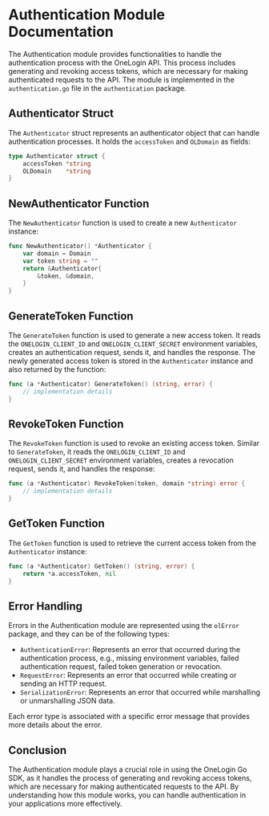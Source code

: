 # Authentication Module Documentation

The Authentication module provides functionalities to handle the authentication process with the OneLogin API. This process includes generating and revoking access tokens, which are necessary for making authenticated requests to the API. The module is implemented in the `authentication.go` file in the `authentication` package.

## Authenticator Struct

The `Authenticator` struct represents an authenticator object that can handle authentication processes. It holds the `accessToken` and `OLDomain` as fields:

```go
type Authenticator struct {
	accessToken *string
	OLDomain    *string
}
```

## NewAuthenticator Function

The `NewAuthenticator` function is used to create a new `Authenticator` instance:

```go
func NewAuthenticator() *Authenticator {
	var domain = Domain
	var token string = ""
	return &Authenticator{
		&token, &domain,
	}
}
```

## GenerateToken Function

The `GenerateToken` function is used to generate a new access token. It reads the `ONELOGIN_CLIENT_ID` and `ONELOGIN_CLIENT_SECRET` environment variables, creates an authentication request, sends it, and handles the response. The newly generated access token is stored in the `Authenticator` instance and also returned by the function:

```go
func (a *Authenticator) GenerateToken() (string, error) {
    // implementation details
}
```

## RevokeToken Function

The `RevokeToken` function is used to revoke an existing access token. Similar to `GenerateToken`, it reads the `ONELOGIN_CLIENT_ID` and `ONELOGIN_CLIENT_SECRET` environment variables, creates a revocation request, sends it, and handles the response:

```go
func (a *Authenticator) RevokeToken(token, domain *string) error {
    // implementation details
}
```

## GetToken Function

The `GetToken` function is used to retrieve the current access token from the `Authenticator` instance:

```go
func (a *Authenticator) GetToken() (string, error) {
    return *a.accessToken, nil
}
```

## Error Handling

Errors in the Authentication module are represented using the `olError` package, and they can be of the following types:

- `AuthenticationError`: Represents an error that occurred during the authentication process, e.g., missing environment variables, failed authentication request, failed token generation or revocation.
- `RequestError`: Represents an error that occurred while creating or sending an HTTP request.
- `SerializationError`: Represents an error that occurred while marshalling or unmarshalling JSON data.

Each error type is associated with a specific error message that provides more details about the error.

## Conclusion

The Authentication module plays a crucial role in using the OneLogin Go SDK, as it handles the process of generating and revoking access tokens, which are necessary for making authenticated requests to the API. By understanding how this module works, you can handle authentication in your applications more effectively.
